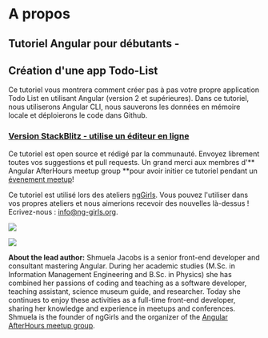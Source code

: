 # A propos

##  Tutoriel Angular pour débutants -

## Création d'une app Todo-List

Ce tutoriel vous montrera comment créer pas à pas votre propre application Todo List en utilisant Angular \(version 2 et supérieures\). Dans ce tutoriel, nous utiliserons Angular CLI, nous sauverons les données en mémoire locale et déploierons le code dans Github.

### [Version StackBlitz - utilise un éditeur en ligne](https://ng-girls.gitbook.io/todo-list-tutorial/v/stackblitz/)

Ce tutoriel est open source et rédigé par la communauté. Envoyez librement toutes vos suggestions et pull requests.
Un grand merci aux membres d'** Angular AfterHours meetup group **pour avoir initier ce tutoriel pendant un [évenement meetup](http://www.meetup.com/Angular-AfterHours/events/235151422/)!

Ce tutoriel est utilisé lors des ateliers [ngGirls](http://ng-girls.org). Vous pouvez l'utiliser dans vos propres ateliers et nous aimerions recevoir des nouvelles là-dessus ! Ecrivez-nous : [info@ng-girls.org](mailto:info@ng-girls.org).

![](.gitbook/assets/nggirls-banner-transparent%20%284%29.png)

![](.gitbook/assets/slogen%20%281%29.png)

**About the lead author:** Shmuela Jacobs is a senior front-end developer and consultant mastering Angular. During her academic studies \(M.Sc. in Information Management Engineering and B.Sc. in Physics\) she has combined her passions of coding and teaching as a software developer, teaching assistant, science museum guide, and researcher. Today she continues to enjoy these activities as a full-time front-end developer, sharing her knowledge and experience in meetups and conferences. Shmuela is the founder of ngGirls and the organizer of the [Angular AfterHours meetup group](https://www.meetup.com/Angular-AfterHours/).

